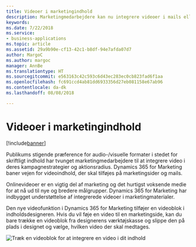```yaml
---
title: Videoer i marketingindhold
description: Marketingmedarbejdere kan nu integrere videoer i mails eller marketingsider.
keywords: 
ms.date: 7/22/2018
ms.service:
- business-applications
ms.topic: article
ms.assetid: 29a9b90e-cf13-42c1-b8df-94e7afda07d7
author: MargoC
ms.author: margoc
manager: AnnBe
ms.translationtype: HT
ms.sourcegitcommit: e563163c42c593c6d43ec283ec0cb823fad6f1aa
ms.openlocfilehash: fc691ccd4ab81dd6933356d27eb081158e67ab96
ms.contentlocale: da-dk
ms.lasthandoff: 08/08/2018

---
```


# <a name="videos-in-marketing-content"></a>Videoer i marketingindhold

[!include[banner](../../../includes/banner.md)]

Publikums stigende præference for audio-/visuelle formater i stedet for skriftligt indhold har tvunget marketingmedarbejdere til at integrere video i deres kampagnestrategier og aktionsradius. Dynamics 365 for Marketing baner vejen for videoindhold, der skal tilføjes på marketingsider og mails.

Onlinevideoer er en vigtig del af marketing og det hurtigst voksende medie for at nå ud til nye og bredere målgrupper. Dynamics 365 for Marketing har indbygget understøttelse af integrerede videoer i marketingmaterialer.

Den nye videofunktion i Dynamics 365 for Marketing tilføjer en videoblok i indholdsdesigneren. Hvis du vil føje en video til en marketingside, kan du bare trække en videoblok fra designerens værktøjskasse og slippe den på plads i designet og vælge, hvilken video der skal medtages.

![Træk en videoblok for at integrere en video i dit indhold](media/VideoMarketing.png "Træk en videoblok for at integrere en video i dit indhold")

<!--
### Who uses this feature
Marketers, marketing managers, and content designers
### Setup required
Administrators can easily set up and configure the feature in the app settings.
-->

